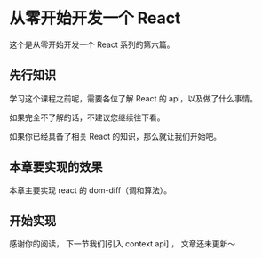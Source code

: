 # 从零开始开发一个 React

这个是从零开始开发一个 React 系列的第六篇。

## 先行知识

学习这个课程之前呢，需要各位了解 React 的 api，以及做了什么事情。

如果完全不了解的话，不建议您继续往下看。

如果你已经具备了相关 React 的知识，那么就让我们开始吧。

## 本章要实现的效果

本章主要实现 react 的 dom-diff（调和算法）。

## 开始实现

感谢你的阅读， 下一节我们[引入 context api] ， 文章还未更新～
